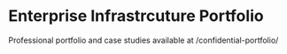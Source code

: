 # Enterprise Infrastrcuture Portfolio

Professional portfolio and case studies available at /confidential-portfolio/
